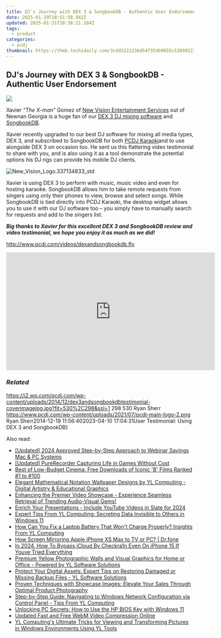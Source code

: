 ```yaml
---
title: DJ's Journey with DEX 3 & SongbookDB - Authentic User Endorsement
date: 2025-01-29T18:51:58.942Z
updated: 2025-01-31T20:38:21.184Z
tags:
  - product
categories:
  - pcdj
thumbnail: https://thmb.techidaily.com/3cdd3221236d54f354b9655c53899223c63a3525ea895a2e29db68bcb7da9bba.jpg
---
```


## DJ's Journey with DEX 3 & SongbookDB - Authentic User Endorsement

[![](https://i2.wp.com/pcdj.com/wp-content/uploads/2014/12/dex3andsongbookdbtestimonial-coverimagejpg.jpg?resize=530%2C298&ssl=1)](https://i2.wp.com/pcdj.com/wp-content/uploads/2014/12/dex3andsongbookdbtestimonial-coverimagejpg.jpg?fit=530%2C298&ssl=1 "dex3andsongbookdbtestimonial-coverimagejpg")

Xavier _“The X-man”_ Gomez of [New Vision Entertainment Services](http://www.newvisionga.com/) out of Newnan Georgia is a huge fan of our [DEX 3 DJ mixing software](https://tools.techidaily.com/pcdj/products/) and [SongbookDB](https://tools.techidaily.com/pcdj/products/).

Xavier recently upgraded to our best DJ software for mixing all media types, DEX 3, and subscribed to SongbookDB for both [PCDJ Karaoki](https://tools.techidaily.com/pcdj/products/)and to use alongside DEX 3 on occasion too. He sent us this flattering video testimonial to share with you, and is also using it as a tool demonstrate the potential options his DJ rigs can provide his mobile DJ clients.

![](https://i1.wp.com/pcdj.com/wp-content/uploads/2014/12/New_Vision_Logo.337134833_std.jpg?fit=300%2C141&ssl=1 "New_Vision_Logo.337134833_std")

Xavier is using DEX 3 to perform with music, music video and even for hosting karaoke. SongbookDB allows him to take remote requests from singers using only their phones to view, browse and select songs. While SongbookDB is tied directly into PCDJ Karaoki, the desktop widget allows you to use it with our DJ software too – you simply have to manually search for requests and add to the singers list.

**_Big thanks to Xavier for this excellent DEX 3 and SongbookDB review and video testimonial, we hope you enjoy it as much as we did!_**

<http://www.pcdj.com/videos/dexandsongbookdb.flv>

<!-- affiliate ads begin -->
<iframe width="560" height="315" src="https://www.youtube.com/embed/2ipTu54inBo?si=gRegjvtVq5gm_PHo" title="YouTube video player" frameborder="0" allow="accelerometer; autoplay; clipboard-write; encrypted-media; gyroscope; picture-in-picture; web-share" referrerpolicy="strict-origin-when-cross-origin" allowfullscreen></iframe>
<!-- affiliate ads end -->

### _Related_

https://i2.wp.com/pcdj.com/wp-content/uploads/2014/12/dex3andsongbookdbtestimonial-coverimagejpg.jpg?fit=530%2C298&ssl=1 298 530 Ryan Sherr https://www.pcdj.com/wp-content/uploads/2021/07/pcdj-main-logo-2.png Ryan Sherr2014-12-19 11:56:402023-04-10 17:04:31User Testimonial: Using DEX 3 and SongbookDB}

<ins class="adsbygoogle"
     style="display:block"
     data-ad-format="autorelaxed"
     data-ad-client="ca-pub-7571918770474297"
     data-ad-slot="1223367746"></ins>

<ins class="adsbygoogle"
     style="display:block"
     data-ad-client="ca-pub-7571918770474297"
     data-ad-slot="8358498916"
     data-ad-format="auto"
     data-full-width-responsive="true"></ins>

<span class="atpl-alsoreadstyle">Also read:</span>
<div><ul>
<li><a href="https://screen-sharing-recording.techidaily.com/updated-2024-approved-step-by-step-approach-to-webinar-savings-mac-and-pc-systems/"><u>[Updated] 2024 Approved Step-by-Step Approach to Webinar Savings Mac & PC Systems</u></a></li>
<li><a href="https://remote-screen-capture.techidaily.com/updated-purerecorder-capturing-life-in-games-without-cost/"><u>[Updated] PureRecorder Capturing Life in Games Without Cost</u></a></li>
<li><a href="https://some-guidance.techidaily.com/best-of-low-budget-cinema-free-downloads-of-iconic-b-films-ranked-1-to-100/"><u>Best of Low-Budget Cinema: Free Downloads of Iconic 'B' Films Ranked #1 to #100</u></a></li>
<li><a href="https://discover-bits.techidaily.com/elegant-mathematical-notation-wallpaper-designs-by-yl-computing-digital-artistry-and-educational-graphics/"><u>Elegant Mathematical Notation Wallpaper Designs by YL Computing - Digital Artistry & Educational Graphics</u></a></li>
<li><a href="https://discover-bits.techidaily.com/enhancing-the-premier-video-showcase-experience-seamless-retrieval-of-trending-audio-visual-gems/"><u>Enhancing the Premier Video Showcase - Experience Seamless Retrieval of Trending Audio-Visual Gems!</u></a></li>
<li><a href="https://youtube-video-recordings.techidaily.com/enrich-your-presentations-include-youtube-videos-in-slate-for-2024/"><u>Enrich Your Presentations - Include YouTube Videos in Slate for 2024</u></a></li>
<li><a href="https://discover-bits.techidaily.com/expert-tips-from-yl-computing-secreting-data-invisible-to-others-in-windows-11/"><u>Expert Tips From YL Computing: Secreting Data Invisible to Others in Windows 11</u></a></li>
<li><a href="https://discover-bits.techidaily.com/how-can-you-fix-a-laptop-battery-that-wont-charge-properly-insights-from-yl-computing/"><u>How Can You Fix a Laptop Battery That Won't Charge Properly? Insights From YL Computing</u></a></li>
<li><a href="https://screen-mirror.techidaily.com/how-screen-mirroring-apple-iphone-xs-max-to-tv-or-pc-drfone-by-drfone-ios/"><u>How Screen Mirroring Apple iPhone XS Max to TV or PC? | Dr.fone</u></a></li>
<li><a href="https://activate-lock.techidaily.com/in-2024-how-to-bypass-icloud-by-checkra1n-even-on-iphone-15-if-youve-tried-everything-by-drfone-ios/"><u>In 2024, How To Bypass iCloud By Checkra1n Even On iPhone 15 If Youve Tried Everything</u></a></li>
<li><a href="https://discover-bits.techidaily.com/premium-yellow-photographic-walls-and-visual-graphics-for-home-or-office-powered-by-yl-software-solutions/"><u>Premium Yellow Photographic Walls and Visual Graphics for Home or Office - Powered by YL Software Solutions</u></a></li>
<li><a href="https://discover-bits.techidaily.com/protect-your-digital-assets-expert-tips-on-restoring-damaged-or-missing-backup-files-yl-software-solutions/"><u>Protect Your Digital Assets: Expert Tips on Restoring Damaged or Missing Backup Files - YL Software Solutions</u></a></li>
<li><a href="https://win-workspace.techidaily.com/proven-techniques-with-showcase-images-elevate-your-sales-through-optimal-product-photography/"><u>Proven Techniques with Showcase Images: Elevate Your Sales Through Optimal Product Photography</u></a></li>
<li><a href="https://discover-bits.techidaily.com/step-by-step-guide-navigating-to-windows-network-configuration-via-control-panel-tips-from-yl-computing/"><u>Step-by-Step Guide: Navigating to Windows Network Configuration via Control Panel - Tips From YL Computing</u></a></li>
<li><a href="https://win-community.techidaily.com/unlocking-pc-secrets-how-to-use-the-hp-bios-key-with-windows-11/"><u>Unlocking PC Secrets: How to Use the HP BIOS Key with Windows 11</u></a></li>
<li><a href="https://ai-driven-video-production.techidaily.com/updated-fast-and-free-webm-video-compression-online/"><u>Updated Fast and Free WebM Video Compression Online</u></a></li>
<li><a href="https://discover-bits.techidaily.com/yl-computings-ultimate-tricks-for-viewing-and-transforming-pictures-in-windows-environments-using-yl-tools/"><u>YL Computing's Ultimate Tricks for Viewing and Transforming Pictures in Windows Environments Using YL Tools</u></a></li>
</ul></div>

